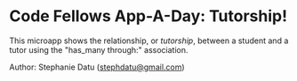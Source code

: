 # Code Fellows App-A-Day: Tutorship!

This microapp shows the relationship, or *tutorship*, between a student and a tutor using the "has_many through:" association.


Author: Stephanie Datu (stephdatu@gmail.com)
